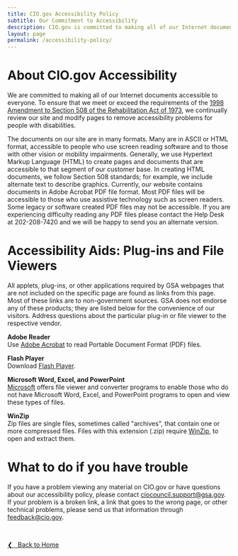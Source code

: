 ```yaml
---
title: CIO.gov Accessibility Policy
subtitle: Our Commitment to Accessibility
description: CIO.gov is committed to making all of our Internet documents accessible to everyone, including those with disabilities.
layout: page
permalink: /accessibility-policy/
---
```


# About CIO.gov Accessibility
We are committed to making all of our Internet documents accessible to everyone. To ensure that we meet or exceed the requirements of the [1998 Amendment to Section 508 of the Rehabilitation Act of 1973](https://www.section508.gov/index.cfm?FuseAction=Content&ID=3), we continually review our site and modify pages to remove accessibility problems for people with disabilities.

The documents on our site are in many formats. Many are in ASCII or HTML format, accessible to people who use screen reading software and to those with other vision or mobility impairments. Generally, we use Hypertext Markup Language (HTML) to create pages and documents that are accessible to that segment of our customer base. In creating HTML documents, we follow Section 508 standards; for example, we include alternate text to describe graphics. Currently, our website contains documents in Adobe Acrobat PDF file format. Most PDF files will be accessible to those who use assistive technology such as screen readers. Some legacy or software created PDF files may not be accessible. If you are experiencing difficulty reading any PDF files please contact the Help Desk at 202-208-7420 and we will be happy to send you an alternate version.

# Accessibility Aids: Plug-ins and File Viewers
All applets, plug-ins, or other applications required by GSA webpages that are not included on the specific page are found as links from this page. Most of these links are to non-government sources. GSA does not endorse any of these products; they are listed below for the convenience of our visitors. Address questions about the particular plug-in or file viewer to the respective vendor.

**Adobe Reader**<br/>
Use [Adobe Acrobat](https://www.adobe.com/products/acrobat/alternate.html#50enu) to read Portable Document Format (PDF) files.

**Flash Player**<br/>
Download [Flash Player](https://get.adobe.com/flashplayer/).

**Microsoft Word, Excel, and PowerPoint**<br/>
[Microsoft](https://www.microsoft.com/en-us/accessibility) offers file viewer and converter programs to enable those who do not have Microsoft Word, Excel, and PowerPoint programs to open and view these types of files.

**WinZip**<br/>
Zip files are single files, sometimes called "archives", that contain one or more compressed files. Files with this extension (.zip) require [WinZip](https://www.winzip.com/downwz.htm), to open and extract them.<br/>

# What to do if you have trouble
If you have a problem viewing any material on CIO.gov or have questions about our accessibility policy, please contact [ciocouncil.support@gsa.gov](mailto:ciocouncil.support@gsa.gov). If your problem is a broken link, a link that goes to the wrong page, or other technical problems, please send us that information through [feedback@cio.gov](mailto:feedback@cio.gov).

&nbsp;

<a href="{{site.baseurl}}">&#10094; &nbsp; Back to Home</a><br>
